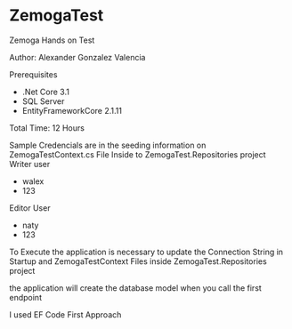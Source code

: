 # ZemogaTest
Zemoga Hands on Test 

Author:
Alexander Gonzalez Valencia

Prerequisites
- .Net Core 3.1 
- SQL Server
- EntityFrameworkCore 2.1.11



Total Time: 12 Hours

Sample Credencials are in the seeding information on ZemogaTestContext.cs File Inside to ZemogaTest.Repositories project 
Writer user
- walex 
- 123

Editor User
- naty 
- 123


To Execute the application is necessary to update the Connection String in Startup and ZemogaTestContext Files inside  ZemogaTest.Repositories project 

the application will create the database model when you call the first endpoint 

I used EF Code First Approach 
